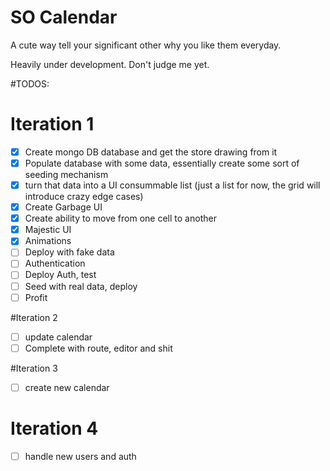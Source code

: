 # SO Calendar

A cute way tell your significant other why you like them everyday.

Heavily under development. Don't judge me yet.

#TODOS:

# Iteration 1
- [x] Create mongo DB database and get the store drawing from it
- [x] Populate database with some data, essentially create some sort of seeding mechanism
- [x] turn that data into a UI consummable list (just a list for now, the grid will introduce crazy edge cases)
- [x] Create Garbage UI
- [x] Create ability to move from one cell to another
- [x] Majestic UI
- [x] Animations
- [ ] Deploy with fake data
- [ ] Authentication
- [ ] Deploy Auth, test
- [ ] Seed with real data, deploy
- [ ] Profit

#Iteration 2
- [ ] update calendar
- [ ] Complete with route, editor and shit

#Iteration 3
- [ ] create new calendar

# Iteration 4
- [ ] handle new users and auth
